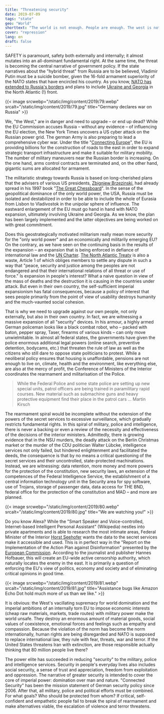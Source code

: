 ```yaml
---
title: "Threatening security"
date: 2019-07-09
tags: "state"
geo: "World"
shorttext: "The world is not enough. People are enough. The west is not longer a place for peace. The world is not enough. They want control all! "
cover: "repression"
lang: en
draft: false
---
```


SAFETY is paramount, safety both externally and internally; it almost mutates into an all-dominant fundamental right. At the same time, the threat is becoming the central narrative of government policy. If the state narratives about the "hybrid threat" from Russia are to be believed, Vladimir Putin must be a suicide bomber, given the 16-fold armament superiority of the NATO states that have encircled his country. As you know, [NATO has extended to Russia's borders](https://www.independent.co.uk/news/world/europe/us-army-russia-border-war-games-world-cup-2018-nato-ukraine-a8398361.html "US leads war games near Russian border with 18,000 troops on eve of World Cup") and plans to include [Ukraine and Georgia](https://www.euronews.com/2018/07/12/nato-reaffirms-support-for-ukraine-and-georgia "NATO reaffirms support for Ukraine and Georgia") in the North Atlantic (!) front. 

{{< image srcwebp="/static/img/content/2019/79.webp" srcalt="/static/img/content/2019/79.jpg" title="Germany declares war on Russia" >}}

We, "the West," are in danger and need to upgrade – or end up dead? While the EU Commission accuses Russia – without any evidence – of influencing the EU election, the New York Times uncovers a US cyber attack on the Russian power grid. The german Army is also preparing to lead a comprehensive cyber war. Under the title "[Connecting Europe](https://ec.europa.eu/inea/en/connecting-europe-facility "Connecting Europe Facility")", the EU is providing billions for the construction of roads to the east in order to expand strategic transport infrastructure and make it suitable for military mobility. The number of military maneuvers near the Russian border is increasing. On the one hand, arms control contracts are terminated and, on the other hand, gigantic sums are allocated for armament.

The militaristic strategy towards Russia is based on long-cherished plans that the advisers of various US presidents, [Zbigniew Brzezinski](https://www.nytimes.com/topic/person/zbigniew-brzezinski "Zbigniew Brzezinski"), had already spread in his 1997 book "[The Great Chessboard](http://www.comw.org/pda/fulltext/9709brzezinski.html "A geostrategy for Eurasia by Zbigniew Brzezinski")". In the sense of the geopolitical dominance of the only world power, the USA, Russia must be isolated and destabilized in order to be able to include the whole of Eurasia from Lisbon to Vladivostok in the unipolar sphere of influence. The eastward enlargement of the EU must go hand in hand with NATO expansion, ultimately involving Ukraine and Georgia. As we know, the plan has been largely implemented and the latter objectives are being worked on with great commitment.

Does this geostrategically motivated militarism really mean more security for the "only world power" and an economically and militarily emerging EU? On the contrary, as we have seen on the continuing basis in the results of the expansion – an expansion that is being enforced in defiance of international law and the [UN Charter](https://www.un.org/en/charter-united-nations/index.html "Charter of the United Nations"). [The North Atlantic Treaty](https://drive.google.com/file/d/1IGC58cRAFWxQJc71he3_-1G2gUUa42QM/view?usp=sharing "The North Atlantic Aggreement") is also a waste, Article 1 of which obliges members to settle any dispute in such a way that "peace, security and justice among the peoples are not endangered and that their international relations of all threat or use of force." Is expansion in people's interest? What a naive question in view of the mass of deaths and the destruction it is causing in the countries under attack. But even in their own country, the self-sufficient imperial expansionism has fatal consequences, because a policy of interest that sees people primarily from the point of view of usability destroys humanity and the much-vaunted social cohesion.

That is why we need to upgrade against our own people, not only externally, but also in their own country. In fact, we are witnessing a massive expansion of all "security" devices. In his armour, a highly armed German policeman looks like a black combat robot, who – packed with baton, pepper spray, Taser, firearms of various kinds – can only move unwielmitable. In almost all federal states, the governments have given the police enormous additional legal powers (online search, preventive detention, bodycams, etc.) that threaten the rule of law as well as the citizens who still dare to oppose state politicians to protest. While a neoliberal policy ensures that housing is unaffordable, pensions are not enough to live on, climate, health and the environment, like everything else, are also at the mercy of profit, the Conference of Ministers of the Interior coordinates the rearmament and militarisation of the Police.

> While the Federal Police and some state police are setting up new special units, patrol officers are being trained in paramilitary rapid courses. New material such as submachine guns and heavy protective equipment find their place in the patrol cars ...  Martin Kirsch

The rearmament spiral would be incomplete without the extension of the powers of the secret services to excessive surveillance, which gradually restricts fundamental rights. In this spiral of military, police and intelligence, there is never a backing or even a review of the necessity and effectiveness of the decisions of the interior ministers. Admittedly, there is growing evidence that in the NSU murders, the deadly attack on the Berlin Christmas market or the murder of the CDU politician Walter Lübcke, intelligence services not only failed, but hindered enlightenment and facilitated the deeds, the consequence is that by no means a critical questioning of the secret services and their uncontrolled, state-protected machinations. Instead, we are witnessing: data retention, more money and more powers for the protection of the constitution, new security laws, an extension of the competences of the Federal Intelligence Service, the establishment of a central information technology unit in the Security area for spy software, use of Trojans, storage of passenger data, data access for THE BND, federal office for the protection of the constitution and MAD – and more are planned.

{{< image srcwebp="/static/img/content/2019/80.webp" srcalt="/static/img/content/2019/80.jpg" title="We are watching you!" >}}

Do you know Alexa? While the "Smart Speaker and Voice-controlled, Internet-based Intelligent Personal Assistant" (Wikipedia) nestles into private apartments and is able to research the most intimate areas, Federal Minister of the Interior [Horst Seehofer](https://www.sueddeutsche.de/politik/alexa-innenminister-1.4475495 "Innenminister wollen offenbar an Daten von Alexa und Co.") wants the data to the secret services make it accessible and used. This is in perfect way in the "Report on the Implementation of the Action Plan against Disinformation" presented by the [European Commission](https://eeas.europa.eu/headquarters/headquarters-homepage/63943/progress-report-action-plan-against-disinformation_en "Progress report on Action Plan against Disinformation"). According to the journalist and publisher Hannes Hofbauer, this will create an EU-wide active censorship authority, which naturally locates the enemy in the east. It is primarily a question of enforcing the EU's view of politics, economy and society and of eliminating critical opinions in good time.

{{< image srcwebp="/static/img/content/2019/81.webp" srcalt="/static/img/content/2019/81.jpg" title="Assistance bugs like Amazon Echo Dot hold much more of us than we like." >}}

It is obvious: the West's vacillating supremacy for world domination and the imperial ambitions of an internally torn EU to impose economic interests (cheap raw materials, markets, trade routes) with military power make the world unsafe. They destroy an enormous amount of material goods, social values of coexistence, emotional forces and feelings such as empathy and compassion. Because the violation of the norm has become the norm internationally, human rights are being disregarded and NATO is supposed to replace international law, they rule with fear, threats, war and terror. If the United States threatens Iran with extinction, are those responsible actually thinking that 80 million people live there?

The power elite has succeeded in reducing "security" to the military, police and intelligence services. Security in people's everyday lives also includes social security, a sense of trust and appreciation, freedom from exploitation and oppression. The narrative of greater security is intended to cover the core of imperial power: domination over man and nature. "Connected Security" has been the mission statement of German security policy since 2006. After that, all military, police and political efforts must be combined. For what goals? Who should be protected from whom? If critical, self-confident and empathetic people fail to break the spiral of rearmament and make alternatives viable, the escalation of violence and terror threatens.
